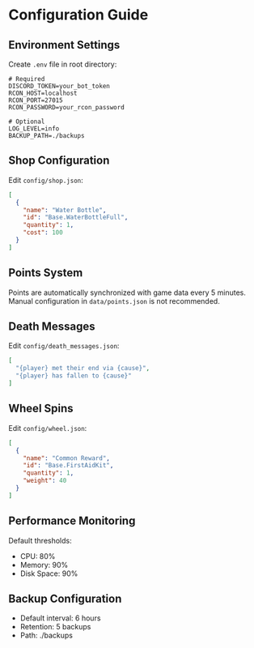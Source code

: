 # Configuration Guide

## Environment Settings
Create `.env` file in root directory:
```env
# Required
DISCORD_TOKEN=your_bot_token
RCON_HOST=localhost
RCON_PORT=27015
RCON_PASSWORD=your_rcon_password

# Optional
LOG_LEVEL=info
BACKUP_PATH=./backups
```

## Shop Configuration
Edit `config/shop.json`:
```json
[
  {
    "name": "Water Bottle",
    "id": "Base.WaterBottleFull",
    "quantity": 1,
    "cost": 100
  }
]
```

## Points System
Points are automatically synchronized with game data every 5 minutes.
Manual configuration in `data/points.json` is not recommended.

## Death Messages
Edit `config/death_messages.json`:
```json
[
  "{player} met their end via {cause}",
  "{player} has fallen to {cause}"
]
```

## Wheel Spins
Edit `config/wheel.json`:
```json
[
  {
    "name": "Common Reward",
    "id": "Base.FirstAidKit",
    "quantity": 1,
    "weight": 40
  }
]
```

## Performance Monitoring
Default thresholds:
- CPU: 80%
- Memory: 90%
- Disk Space: 90%

## Backup Configuration
- Default interval: 6 hours
- Retention: 5 backups
- Path: ./backups
